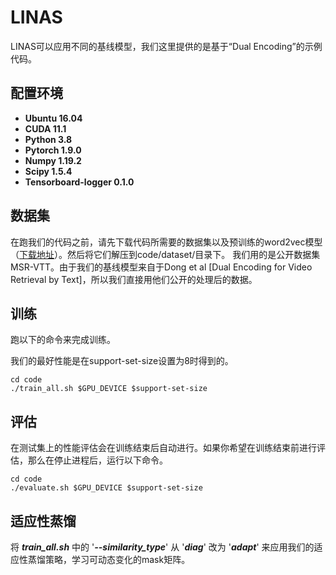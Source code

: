 # LINAS

LINAS可以应用不同的基线模型，我们这里提供的是基于“Dual Encoding”的示例代码。

## 配置环境

* **Ubuntu 16.04**
* **CUDA 11.1**
* **Python 3.8**
* **Pytorch 1.9.0**
* **Numpy 1.19.2**
* **Scipy 1.5.4**
* **Tensorboard-logger 0.1.0**

## 数据集

在跑我们的代码之前，请先下载代码所需要的数据集以及预训练的word2vec模型（[下载地址](https://drive.google.com/drive/folders/1TEIjErztZNQAi6AyNu9cK5STwo74oI8I)）。然后将它们解压到code/dataset/目录下。
我们用的是公开数据集MSR-VTT。由于我们的基线模型来自于Dong et al [Dual Encoding for Video Retrieval by Text]，所以我们直接用他们公开的处理后的数据。

## 训练

跑以下的命令来完成训练。

我们的最好性能是在support-set-size设置为8时得到的。

```shell
cd code
./train_all.sh $GPU_DEVICE $support-set-size
```

## 评估

在测试集上的性能评估会在训练结束后自动进行。如果你希望在训练结束前进行评估，那么在停止进程后，运行以下命令。

```shell
cd code
./evaluate.sh $GPU_DEVICE $support-set-size
```


## 适应性蒸馏

将 ***train_all.sh*** 中的 '***--similarity_type***' 从 '***diag***' 改为 '***adapt***' 来应用我们的适应性蒸馏策略，学习可动态变化的mask矩阵。

